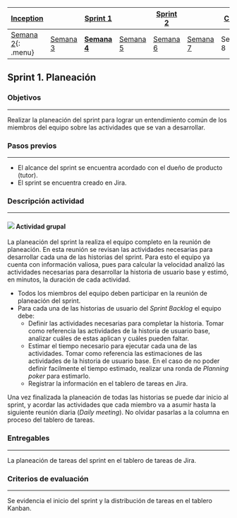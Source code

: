 | [Inception](https://avargas20.github.io/MISW-Procesos/semanas/inception/inception) |   | [Sprint 1](https://avargas20.github.io/MISW-Procesos/semanas/sprint1/sprint1) |   | [Sprint 2](https://avargas20.github.io/MISW-Procesos/semanas/sprint2/sprint2) |   | [Cierre]() |
|-----------|---|----------|---|----------|---|--------|
| [Semana 2](https://avargas20.github.io/MISW-Procesos/semanas/inception/semana2/semana2){: .menu}         | [Semana 3](https://avargas20.github.io/MISW-Procesos/semanas/inception/semana3/semana3) | **[Semana 4](https://avargas20.github.io/MISW-Procesos/semanas/sprint1/semana4/semana4)** | [Semana 5](https://avargas20.github.io/MISW-Procesos/semanas/sprint1/semana5/semana5) | [Semana 6](https://avargas20.github.io/MISW-Procesos/semanas/sprint2/semana6/semana6) | [Semana 7](https://avargas20.github.io/MISW-Procesos/semanas/sprint1/semana7/semana7) | Semana 8      |

## Sprint 1. Planeación

### Objetivos
---

Realizar la planeación del sprint para lograr un entendimiento común de los miembros del equipo sobre las actividades que se van a desarrollar.


### Pasos previos
---

* El alcance del sprint se encuentra acordado con el dueño de producto (tutor).
* El sprint se encuentra creado en Jira.


### Descripción actividad
---

#### ![](./../../assets/images/grupo.png) Actividad grupal

La planeación del sprint la realiza el equipo completo en la reunión de planeación. En esta reunión se revisan las actividades necesarias para desarrollar cada una de las historias del sprint. Para esto el equipo ya cuenta con información valiosa, pues para calcular la velocidad analizó las actividades necesarias para desarrollar la historia de usuario base y estimó, en minutos, la duración de cada actividad. 

* Todos los miembros del equipo deben participar en la reunión de planeación del sprint.
* Para cada una de las historias de usuario del *Sprint Backlog* el equipo debe:
  * Definir las actividades necesarias para completar la historia. Tomar como referencia las actividades de la historia de usuario base, analizar cuáles de estas aplican y cuáles pueden faltar.
  * Estimar el tiempo necesario para ejecutar cada una de las actividades. Tomar como referencia las estimaciones de las actividades de la historia de usuario base. En el caso de no poder definir facilmente el tiempo estimado, realizar una ronda de *Planning poker* para estimarlo.
  * Registrar la información en el tablero de tareas en Jira.

Una vez finalizada la planeación de todas las historias se puede dar inicio al sprint, y acordar las actividades que cada miembro va a asumir hasta la siguiente reunión diaria (*Daily meeting*). No olvidar pasarlas a la columna en proceso del tablero de tareas.

### Entregables
---

La planeación de tareas del sprint en el tablero de tareas de Jira.
 

### Criterios de evaluación

---
Se evidencia el inicio del sprint y la distribución de tareas en el tablero Kanban.
